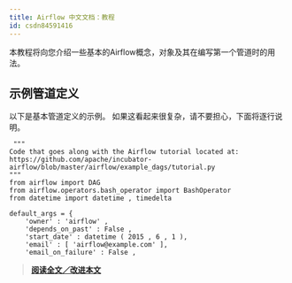 ```yaml
---
title: Airflow 中文文档：教程
id: csdn84591416
---
```


本教程将向您介绍一些基本的Airflow概念，对象及其在编写第一个管道时的用法。

## 示例管道定义

以下是基本管道定义的示例。 如果这看起来很复杂，请不要担心，下面将逐行说明。

```
 """
Code that goes along with the Airflow tutorial located at:
https://github.com/apache/incubator-airflow/blob/master/airflow/example_dags/tutorial.py
"""
from airflow import DAG
from airflow.operators.bash_operator import BashOperator
from datetime import datetime , timedelta

default_args = {
    'owner' : 'airflow' ,
    'depends_on_past' : False ,
    'start_date' : datetime ( 2015 , 6 , 1 ),
    'email' : [ 'airflow@example.com' ],
    'email_on_failure' : False , 
```

> [**阅读全文／改进本文**](https://github.com/apachecn/airflow-doc-zh/blob/master/zh/5.md)